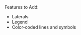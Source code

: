 <!-- # ArcGIS Maps SDK for JavaScript with React using Vite

This sample demonstrates how to use [@arcgis/core](https://www.npmjs.com/package/@arcgis/core) ES modules with [React](https://reactjs.org/).

## Get Started

Run `npm install` and then start adding modules.

For a list of all available `npm` commands see `scripts` in `package.json`, e.g. `npm run build`.

For additional information, see the [Get started with npm](https://developers.arcgis.com/javascript/latest/get-started-npm/#api) Guide topic in the SDK.

## Learn More

You can learn more in the [Vite guides](https://vitejs.dev/guide/).

To learn React, check out the [React documentation](https://reactjs.org/). -->

Features to Add:

-   Laterals
-   Legend
-   Color-coded lines and symbols
